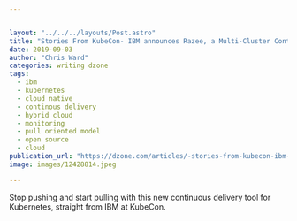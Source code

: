 ```yaml
---


layout: "../../../layouts/Post.astro"
title: "Stories From KubeCon- IBM announces Razee, a Multi-Cluster Continuous..."
date: 2019-09-03
author: "Chris Ward"
categories: writing dzone
tags: 
  - ibm
  - kubernetes
  - cloud native
  - continous delivery
  - hybrid cloud
  - monitoring
  - pull oriented model
  - open source
  - cloud
publication_url: "https://dzone.com/articles/-stories-from-kubecon-ibm-announces-razee-a-multi"
image: images/12428814.jpeg

---
```

Stop pushing and start pulling with this new continuous delivery tool for Kubernetes, straight from IBM at KubeCon.

